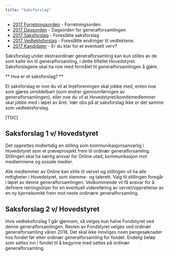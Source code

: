 ```yaml
---
title: "Saksforslag"
---
```


* [2017 Forretningsorden](/wiki/online/generalforsamlingen/ekstra2017/forretningsorden) - Forretningsorden
* [2017 Dagsorden](/wiki/online/generalforsamlingen/ekstra2017/dagsorden) - Dagsorden for generalforsamlingen
* [2017 Saksforslag](/wiki/online/generalforsamlingen/ekstra2017/saksforslag) - Foreslåtte saksforslag
* [2017 Vedtektsforslag](/wiki/online/generalforsamlingen/ekstra2017/vedtektsforslag) - Foreslåtte endringer til vedtektene. 
* [2017 Kandidater](/wiki/online/generalforsamlingen/ekstra2017/valg) - Er du klar for et eventuelt verv?

Saksforslag under ekstraordinær generalforsamling kan kun stilles av de som kalte inn til generalforsamling, i dette tilfellet Hovedstyret. Saksforslagene skal ha noe med formålet til generalforsamlingen å gjøre.

** Hva er et saksforslag? **

Et saksforslag er noe du vil at linjeforeningen skal jobbe med, enten noe som gjøres umiddelbart (som endrer gjennomføringen av generalforsamlingen), eller noe du vil at Hovedstyret/komitémedlemmer skal jobbe med i løpet av året. Vær obs på at saksforslag ikke er det samme som vedtektsforslag.

[TOC]

## Saksforslag 1 v/ Hovedstyret

Det opprettes midlertidig en stilling som kommunikasjonsanvarlig i Hovedstyret som et prøveprosjekt frem til ordinær generalforsamling. Stillingen skal ha særlig ansvar for Online utad, kommunikasjon mot medlemmene og sosiale medier.

Alle medlemmer av Online kan stille til vervet og stillingen vil ha alle rettigheter i Hovedstyret, som stemme- og talerett. Valg til stillingen foregår i løpet av denne generalforsamlingen. Vedkommende vil få ansvar for å definere retningslinjer for en eventuell videreføring av vervet/opprettelse av en ny kjernekomité frem mot neste ordinære generalforsamling.

## Saksforslag 2 v/ Hovedstyret 

Hvis vedteksforslag 1 går gjennom, så velges kun halve Fondstyret ved denne generalforsamlingen. Resten av Fondstyret velges ved ordinær generalforsamling våren 2018. Det skal ikke innvilges noen pengesøknader hos fondet før etter ordinær generalforsamling for fondet. Endelig beløp som settes inn i fondet til å begynne med settes på ordinær generalforsamling.